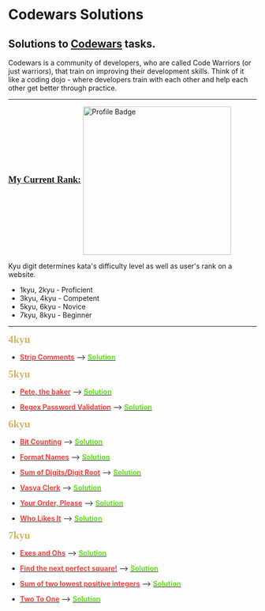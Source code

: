 # Codewars Solutions

## Solutions to __[Codewars](https://www.codewars.com/)__ tasks.

Codewars is a community of developers, who are called Code Warriors (or just warriors), that train on improving their development skills. Think of it like a coding dojo - where developers train with each other and help each other get better through practice.

---

__<span style="font-family:Papyrus; font-size:1.3em; color:#9f3531"/>[My Current Rank:](https://www.codewars.com/users/ifechi) </span>__ [<img alt="Profile Badge" src="https://www.codewars.com/users/ifechi/badges/large" width=300 align=center>](https://www.codewars.com/users/ifechi)

Kyu digit determines kata's difficulty level as well as user's rank on a website.

* 1kyu, 2kyu - Proficient
* 3kyu, 4kyu - Competent
* 5kyu, 6kyu - Novice
* 7kyu, 8kyu - Beginner

---

**<span style="color:#d3b566; font-family:Papyrus; font-size:1.5em">4kyu</span>**

- [__<span style="color:#f8433f">Strip Comments</span>__](https://www.codewars.com/kata/51c8e37cee245da6b40000bd/python) --> [__<span style="color:#60e21a">Solution</span>__](https://github.com/if3chi/Codewars/blob/main/4kyu/strip_comments.py)

**<span style="color:#d3b566; font-family:Papyrus; font-size:1.5em">5kyu</span>**

- [__<span style="color:#f8433f">Pete, the baker</span>__](https://www.codewars.com/kata/525c65e51bf619685c000059) --> [__<span style="color:#60e21a">Solution</span>__](https://github.com/if3chi/Codewars/blob/main/5kyu/baker_pete.py)

- [__<span style="color:#f8433f">Regex Password Validation</span>__](https://www.codewars.com/kata/52e1476c8147a7547a000811/python) --> [__<span style="color:#60e21a">Solution</span>__](https://github.com/if3chi/Codewars/blob/main/5kyu/regex_passwd_validation.py)

**<span style="color:#d3b566; font-family:Papyrus; font-size:1.5em">6kyu</span>**

- [__<span style="color:#f8433f">Bit Counting</span>__](https://www.codewars.com/kata/526571aae218b8ee490006f4) --> [__<span style="color:#60e21a">Solution</span>__](https://github.com/if3chi/Codewars/blob/main/6kyu/bit_counting.py)

- [__<span style="color:#f8433f">Format Names</span>__](https://www.codewars.com/kata/53368a47e38700bd8300030d/train/python) --> [__<span style="color:#60e21a">Solution</span>__](https://github.com/if3chi/Codewars/blob/main/6kyu/format_names.py)

- [__<span style="color:#f8433f">Sum of Digits/Digit Root</span>__](https://www.codewars.com/kata/53368a47e38700bd8300030d/train/python) --> [__<span style="color:#60e21a">Solution</span>__](https://github.com/if3chi/Codewars/blob/main/6kyu/sum_o_digits.py)

- [__<span style="color:#f8433f">Vasya Clerk</span>__](https://www.codewars.com/kata/555615a77ebc7c2c8a0000b8) --> [__<span style="color:#60e21a">Solution</span>__](https://github.com/if3chi/Codewars/blob/main/6kyu/vasya_clerk.py)

- [__<span style="color:#f8433f">Your Order, Please</span>__](https://www.codewars.com/kata/55c45be3b2079eccff00010f/python) --> [__<span style="color:#60e21a">Solution</span>__](https://github.com/if3chi/Codewars/blob/main/6kyu/your_order_please.py)

- [__<span style="color:#f8433f">Who Likes It</span>__](https://www.codewars.com/kata/5266876b8f4bf2da9b000362/python) --> [__<span style="color:#60e21a">Solution</span>__](https://github.com/if3chi/Codewars/blob/main/6kyu/who_likes_it.py)

**<span style="color:#d3b566; font-family:Papyrus; font-size:1.5em">7kyu</span>**

- [__<span style="color:#f8433f">Exes and Ohs</span>__](https://www.codewars.com/kata/55908aad6620c066bc00002a) --> [__<span style="color:#60e21a">Solution</span>__](https://github.com/if3chi/Codewars/blob/main/7kyu/exesAndOhs.py)

- [__<span style="color:#f8433f">Find the next perfect square!</span>__](https://www.codewars.com/kata/56269eb78ad2e4ced1000013) --> [__<span style="color:#60e21a">Solution</span>__](https://github.com/if3chi/Codewars/blob/main/7kyu/perfect_square.py)

- [__<span style="color:#f8433f">Sum of two lowest positive integers</span>__](https://www.codewars.com/kata/558fc85d8fd1938afb000014/python) --> [__<span style="color:#60e21a">Solution</span>__](https://github.com/if3chi/Codewars/blob/main/7kyu/sum_lowest_int.py)

- [__<span style="color:#f8433f">Two To One</span>__](https://www.codewars.com/kata/5656b6906de340bd1b0000ac/train/python) --> [__<span style="color:#60e21a">Solution</span>__](https://github.com/if3chi/Codewars/blob/main/7kyu/two_to_one.py)
